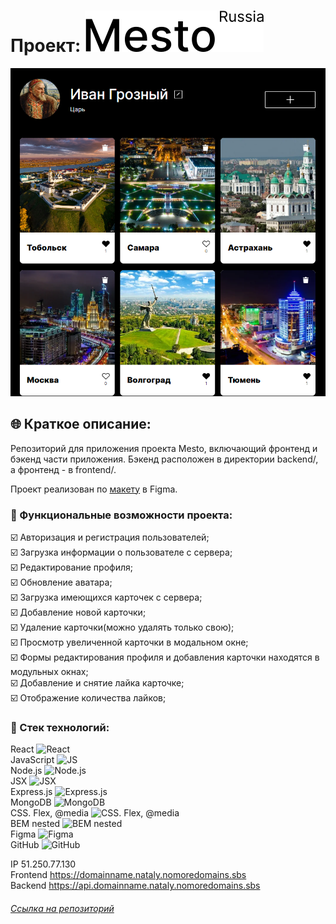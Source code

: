 # Проект: ![LOGO](/frontend/src/images/logo-black.svg)
![](/frontend/src/images/preview.png)
## :globe_with_meridians: Краткое описание:

Репозиторий для приложения проекта Mesto, включающий фронтенд и бэкенд части приложения. Бэкенд расположен в директории backend/, а фронтенд - в frontend/.

Проект реализован по [макету](https://www.figma.com/file/2cn9N9jSkmxD84oJik7xL7/JavaScript.-Sprint-4?node-id=0%3A1) в Figma.

### :ticket: Функциональные возможности проекта:

 :ballot_box_with_check: Авторизация и регистрация пользователей;    
 :ballot_box_with_check: Загрузка информации о пользователе с сервера;   
 :ballot_box_with_check: Редактирование профиля;  
 :ballot_box_with_check: Обновление аватара;  
 :ballot_box_with_check: Загрузка имеющихся карточек с сервера;  
 :ballot_box_with_check: Добавление новой карточки;  
 :ballot_box_with_check: Удаление карточки(можно удалять только свою);  
 :ballot_box_with_check: Просмотр увеличенной карточки в модальном окне;  
 :ballot_box_with_check: Формы редактирования профиля и добавления карточки находятся в модульных окнах;  
  :ballot_box_with_check: Добавление и снятие лайка карточке;  
 :ballot_box_with_check: Отображение количества лайков;  

### :gem: Стек технологий:

React <img src="https://img.icons8.com/ultraviolet/38/000000/react--v1.png" alt="React" width="20" height="20"/>  
JavaScript <img src="https://img.icons8.com/color/38/000000/javascript--v1.png" alt="JS" width="20" height="20"/>  
Node.js <img src="https://img.icons8.com/color/38/000000/nodejs.png" alt="Node.js" width="20" height="20"/>  
JSX <img src="https://media.united.com/images/Media%20Database/SDL/MileagePlus%20Partners/jsx-logo.jpg" alt="JSX" width="20" height="20"/>  
Express.js <img src="https://avatars.mds.yandex.net/i?id=6f1a6bf3db1406597d918db19cb8178d021c1ece-7662747-images-thumbs&n=13&exp=1" alt="Express.js" width="20" height="20"/>  
MongoDB <img src="https://my-dev.io/wp-content/uploads/2019/11/%D7%98%D7%9B%D7%A0%D7%9C%D7%95%D7%92%D7%99%D7%95%D7%AA_0018_mongodb-1024x1024.jpg"  alt="MongoDB" width="20" height="20"/>  
CSS. Flex, @media <img src="https://img.icons8.com/color/36/000000/css3.png" alt="CSS. Flex, @media" width="20" height="20"/>  
BEM nested <img src="https://img.icons8.com/office/30/000000/plugin.png" alt="BEM nested" width="20" height="20"/>  
Figma <img src="https://img.icons8.com/color/32/000000/figma--v1.png" alt="Figma" width="20" height="20"/>  
GitHub <img src="https://github.githubassets.com/images/modules/logos_page/GitHub-Mark.png"  alt="GitHub" width="20" height="20"/>  

IP 51.250.77.130  
Frontend https://domainname.nataly.nomoredomains.sbs  
Backend https://api.domainname.nataly.nomoredomains.sbs  

###### [Ссылка на репозиторий](https://github.com/NatalyMaxi/react-mesto-api-full.git)